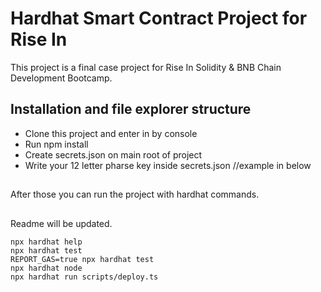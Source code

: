 # Hardhat Smart Contract Project for Rise In

This project is a final case project for Rise In Solidity & BNB Chain Development Bootcamp.

## Installation and file explorer structure
* Clone this project and enter in by console
* Run npm install
* Create secrets.json on main root of project
* Write your 12 letter pharse key inside secrets.json //example in below
##
After those you can run the project with hardhat commands.
##
Readme will be updated.
```shell
npx hardhat help
npx hardhat test
REPORT_GAS=true npx hardhat test
npx hardhat node
npx hardhat run scripts/deploy.ts
```

